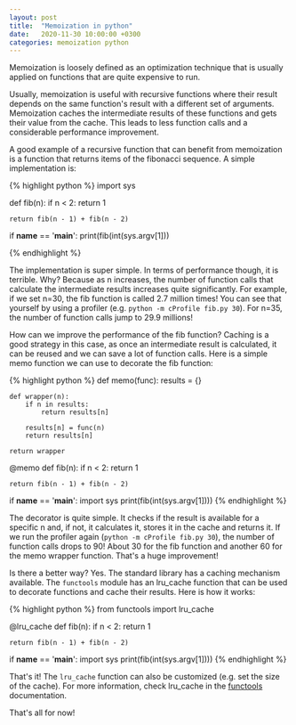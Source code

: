 ```yaml
---
layout: post
title:  "Memoization in python"
date:   2020-11-30 10:00:00 +0300
categories: memoization python
---
```

Memoization is loosely defined as an optimization technique that is usually applied on functions that are quite expensive to run.

Usually, memoization is useful with recursive functions where their result depends on the same function's result with a different set of arguments. Memoization caches the intermediate results of these functions and gets their value from the cache. This leads to less function calls and a considerable performance improvement.

A good example of a recursive function that can benefit from memoization is a function that returns items of the fibonacci sequence. A simple implementation is:

{% highlight python %}
import sys

def fib(n):
    if n < 2:
        return 1

    return fib(n - 1) + fib(n - 2)

if __name__ == '__main__':
    print(fib(int(sys.argv[1]))

{% endhighlight %}

The implementation is super simple. In terms of performance though, it is terrible. Why? Because as n increases, the number of function calls that calculate the intermediate results increases quite significantly. For example, if we set n=30, the fib function is called 2.7 million times! You can see that yourself by using a profiler (e.g. ```python -m cProfile fib.py 30```). For n=35, the number of function calls jump to 29.9 millions!

How can we improve the performance of the fib function? Caching is a good strategy in this case, as once an intermediate result is calculated, it can be reused and we can save a lot of function calls. Here is a simple memo function we can use to decorate the fib function:

{% highlight python %}
def memo(func):
    results = {}

    def wrapper(n):
        if n in results:
            return results[n]

        results[n] = func(n)
        return results[n]

    return wrapper


@memo
def fib(n):
    if n < 2:
        return 1

    return fib(n - 1) + fib(n - 2)

if __name__ == '__main__':
    import sys
    print(fib(int(sys.argv[1])))
{% endhighlight %}

The decorator is quite simple. It checks if the result is available for a specific n and, if not, it calculates it, stores it in the cache and returns it. If we run the profiler again (```python -m cProfile fib.py 30```), the number of function calls drops to 90! About 30 for the fib function and another 60 for the memo wrapper function. That's a huge improvement!

Is there a better way? Yes. The standard library has a caching mechanism available. The ```functools``` module has an lru_cache function that can be used to decorate functions and cache their results. Here is how it works:

{% highlight python %}
from functools import lru_cache

@lru_cache
def fib(n):
    if n < 2:
        return 1

    return fib(n - 1) + fib(n - 2)

if __name__ == '__main__':
    import sys
    print(fib(int(sys.argv[1])))
{% endhighlight %}

That's it! The ```lru_cache``` function can also be customized (e.g. set the size of the cache). For more information, check lru_cache in the <a href="https://docs.python.org/3/library/functools.html" target="_blank" rel="noopener nofollow">functools</a> documentation.

That's all for now!
